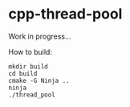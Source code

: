 # cpp-thread-pool

Work in progress...

How to build:

```
mkdir build
cd build
cmake -G Ninja ..
ninja
./thread_pool
```

